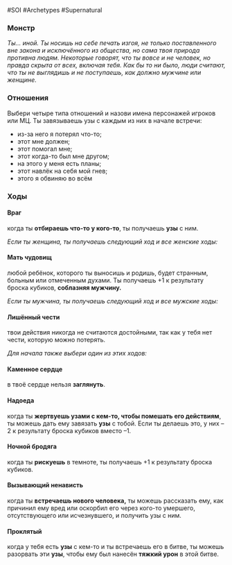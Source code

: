 #SOI #Archetypes #Supernatural 

### Монстр
*Ты… иной. Ты носишь на себе печать изгоя, не только поставленного вне закона и исключённого из общества, но сама твоя природа противна людям. Некоторые говорят, что ты вовсе и не человек, но правда скрыта от всех, включая тебя. Как бы то ни было, люди считают, что ты не выглядишь и не поступаешь, как должно мужчине или женщине.*

### Отношения 
Выбери четыре типа отношений и назови имена персонажей игроков или МЦ. Ты завязываешь узы с каждым из них в начале встречи: 
-  из-за него я потерял что-то; 
-  этот мне должен; 
-  этот помогал мне; 
-  этот когда-то был мне другом; 
-  на этого у меня есть планы; 
-  этот навлёк на себя мой гнев; 
-  этого я обвиняю во всём

### Ходы
#### Враг
когда ты **отбираешь что-то у кого-то**, ты получаешь **узы** с ним. 


*Если ты женщина, ты получаешь следующий ход и все женские ходы:* 
#### Мать чудовищ
любой ребёнок, которого ты выносишь и родишь, будет странным, больным или отмеченным духами. Ты получаешь +1 к результату броска кубиков, **соблазняя мужчину.**


*Если ты мужчина, ты получаешь следующий ход и все мужские ходы:* 
#### Лишённый чести
твои действия никогда не считаются достойными, так как у тебя нет чести, которую можно потерять. 


*Для начала также выбери один из этих ходов:* 
#### Каменное сердце
в твоё сердце нельзя **заглянуть**. 

#### Надоеда
когда ты **жертвуешь узами с кем-то, чтобы помешать его действиям**, ты можешь дать ему завязать **узы** с тобой. Если ты делаешь это, у них –2 к результату броска кубиков вместо –1. 

#### Ночной бродяга
когда ты **рискуешь** в темноте, ты получаешь +1 к результату броска кубиков. 

#### Вызывающий ненависть
когда ты **встречаешь нового человека,** ты можешь рассказать ему, как причинил ему вред или оскорбил его через кого-то умершего, отсутствующего или исчезнувшего, и получить узы с ним. 

#### Проклятый
когда у тебя есть **узы** с кем-то и ты встречаешь его в битве, ты можешь разорвать эти **узы**, чтобы ему был нанесён **тяжкий урон** в этой битве.